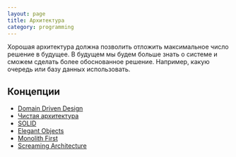 ```yaml
---
layout: page
title: Архитектура
category: programming
---
```


Хорошая архитектура должна позволить отложить максимальное число решение в будущее. В будущем мы будем больше знать о системе и сможем сделать более обоснованное решение. Например, какую очередь или базу данных использовать.

## Концепции
* <a href="https://martinfowler.com/bliki/DomainDrivenDesign.html">Domain Driven Design</a>
* <a href="https://blog.cleancoder.com/uncle-bob/2012/08/13/the-clean-architecture.html">Чистая архитектура</a>
* <a href="https://ru.wikipedia.org/wiki/SOLID_(%D0%BE%D0%B1%D1%8A%D0%B5%D0%BA%D1%82%D0%BD%D0%BE-%D0%BE%D1%80%D0%B8%D0%B5%D0%BD%D1%82%D0%B8%D1%80%D0%BE%D0%B2%D0%B0%D0%BD%D0%BD%D0%BE%D0%B5_%D0%BF%D1%80%D0%BE%D0%B3%D1%80%D0%B0%D0%BC%D0%BC%D0%B8%D1%80%D0%BE%D0%B2%D0%B0%D0%BD%D0%B8%D0%B5)">SOLID</a>
* <a href="https://www.elegantobjects.org/">Elegant Objects</a>
* <a href="https://martinfowler.com/bliki/MonolithFirst.html">Monolith First</a>
* [Screaming Architecture](https://blog.cleancoder.com/uncle-bob/2011/09/30/Screaming-Architecture.html)

